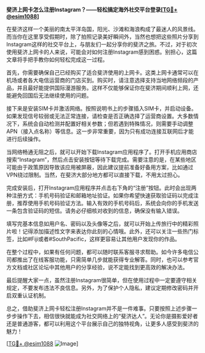 **斐济上网卡怎么注册Instagram？——轻松搞定海外社交平台登录[[TG💪+ @esim1088](https://t.me/s/esim1088)]**

在斐济这样一个美丽的南太平洋岛国，阳光、沙滩和海浪构成了最迷人的风景线。而当你在这里享受假期时，除了拍照记录美好瞬间外，当然也想把这些照片分享到Instagram这样的社交平台上，与朋友们一起分享你的斐济之旅。不过，对于初次使用斐济上网卡的人来说，可能会对如何注册Instagram感到困惑。别担心，这篇文章将手把手教你如何轻松完成这一过程。

首先，你需要确保自己已经购买了适合斐济使用的上网卡。这类上网卡通常可以在机场或者各大电信运营商的门店买到。购买时，请注意选择支持当地网络频段的产品，并且最好能提供国际漫游服务。这样不仅能够保证你在斐济期间顺利上网，还能避免回国后无法继续使用的问题。

接下来是安装SIM卡并激活网络。按照说明书上的步骤插入SIM卡，并启动设备。如果发现信号较弱或无法正常连接，请检查是否正确选择了运营商设置。大多数情况下，系统会自动检测并配置好相关参数；但若遇到特殊情况，则需要手动调整APN（接入点名称）等信息。这一步非常重要，因为只有成功连接互联网后才能进行后续操作。

当网络畅通无阻之后，就可以开始下载Instagram应用程序了。打开手机应用商店搜索“Instagram”，然后点击安装按钮等待下载完成。需要注意的是，在某些地区可能由于政策原因导致该应用被屏蔽，因此建议提前准备好备用方案，比如通过VPN绕过限制。当然，在斐济大部分地方都可以直接下载，不用太过担心。

完成安装后，打开Instagram应用程序并点击右下角的“注册”按钮。此时会出现两种注册方式：手机号码验证和邮箱地址验证。如果你希望快速获取验证码以完成注册，推荐使用手机号码验证方法。输入有效的手机号码后，系统会向你的手机发送一条包含验证码的短信。请务必仔细核对收到的信息，确保没有输入错误。

填写完基本信息如用户名、密码以及头像等之后，就可以开始上传旅行中的精彩照片啦！记得添加描述性文字来表达你此刻的心情哦。此外，还可以关注一些热门标签，比如#Fiji或者#SouthPacific，这样更容易让其他用户发现你的作品。

在整个过程中，如果有任何问题，都可以随时联系客服寻求帮助。如今许多电信公司都推出了在线客服功能，只需简单几步就能获得专业解答。同时，也可以参考官方文档或社区论坛中其他用户的分享经验，说不定能找到更高效的解决办法。

最后提醒大家一点，虽然注册Instagram很简单，但在使用过程中一定要遵守相关规定，不要发布违法不良信息。另外，为了保护个人隐私，建议定期修改密码并开启双重认证机制。

总之，借助斐济上网卡轻松注册Instagram并不是一件难事。只要按照上述步骤一步步操作下去，相信很快就能成为社交网络上的“斐济达人”。无论你是摄影爱好者还是普通游客，都可以利用这个平台展示自己的独特视角，让更多人感受到斐济的魅力！

[[TG💪+ @esim1088](https://t.me/s/esim1088) ![Image](https://i.postimg.cc/4NQfJmqS/Snipaste-2025-05-13-00-14-12.png)]
